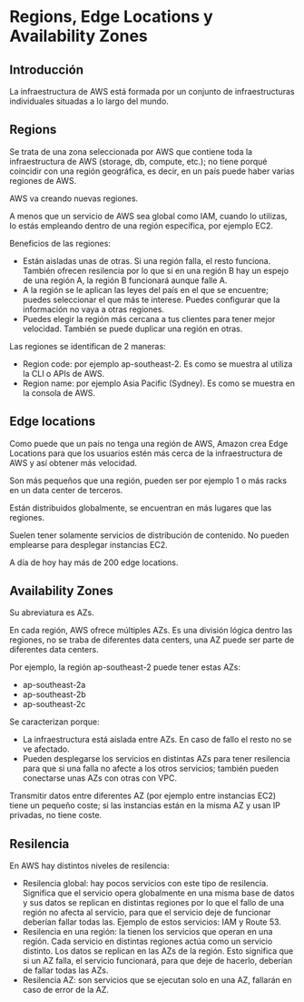 # Regions, Edge Locations y Availability Zones

## Introducción

La infraestructura de AWS está formada por un conjunto de infraestructuras individuales situadas a lo largo del mundo.

## Regions

Se trata de una zona seleccionada por AWS que contiene toda la infraestructura de AWS (storage, db, compute, etc.); no tiene porqué coincidir con una región geográfica, es decir, en un país puede haber varias regiones de AWS.

AWS va creando nuevas regiones.

A menos que un servicio de AWS sea global como IAM, cuando lo utilizas, lo estás empleando dentro de una región específica, por ejemplo EC2.

Beneficios de las regiones:

- Están aisladas unas de otras. Si una región falla, el resto funciona. También ofrecen resilencia por lo que si en una región B hay un espejo de una región A, la región B funcionará aunque falle A.
- A la región se le aplican las leyes del país en el que se encuentre; puedes seleccionar el que más te interese. Puedes configurar que la información no vaya a otras regiones.
- Puedes elegir la región más cercana a tus clientes para tener mejor velocidad. También se puede duplicar una región en otras.

Las regiones se identifican de 2 maneras:

- Region code: por ejemplo ap-southeast-2. Es como se muestra al utiliza la CLI o APIs de AWS.
- Region name: por ejemplo Asia Pacific (Sydney). Es como se muestra en la consola de AWS.

## Edge locations

Como puede que un país no tenga una región de AWS, Amazon crea Edge Locations para que los usuarios estén más cerca de la infraestructura de AWS y así obtener más velocidad.

Son más pequeños que una región, pueden ser por ejemplo 1 o más racks en un data center de terceros.

Están distribuidos globalmente, se encuentran en más lugares que las regiones.

Suelen tener solamente servicios de distribución de contenido. No pueden emplearse para desplegar instancias EC2.

A día de hoy hay más de 200 edge locations.

## Availability Zones

Su abreviatura es AZs.

En cada región, AWS ofrece múltiples AZs. Es una división lógica dentro las regiones, no se traba de diferentes data centers, una AZ puede ser parte de diferentes data centers.

Por ejemplo, la región ap-southeast-2 puede tener estas AZs:

- ap-southeast-2a
- ap-southeast-2b
- ap-southeast-2c

Se caracterizan porque:

- La infraestructura está aislada entre AZs. En caso de fallo el resto no se ve afectado.
- Pueden desplegarse los servicios en distintas AZs para tener resilencia para que si una falla no afecte a los otros servicios; también pueden conectarse unas AZs con otras con VPC.

Transmitir datos entre diferentes AZ (por ejemplo entre instancias EC2) tiene un pequeño coste; si las instancias están en la misma AZ y usan IP privadas, no tiene coste.

## Resilencia

En AWS hay distintos niveles de resilencia:

- Resilencia global: hay pocos servicios con este tipo de resilencia. Significa que el servicio opera globalmente en una misma base de datos y sus datos se replican en distintas regiones por lo que el fallo de una región no afecta al servicio, para que el servicio deje de funcionar deberían fallar todas las. Ejemplo de estos servicios: IAM y Route 53.
- Resilencia en una región: la tienen los servicios que operan en una región. Cada servicio en distintas regiones actúa como un servicio distinto. Los datos se replican en las AZs de la región. Esto significa que si un AZ falla, el servicio funcionará, para que deje de hacerlo, deberían de fallar todas las AZs.
- Resilencia AZ: son servicios que se ejecutan solo en una AZ, fallarán en caso de error de la AZ.
